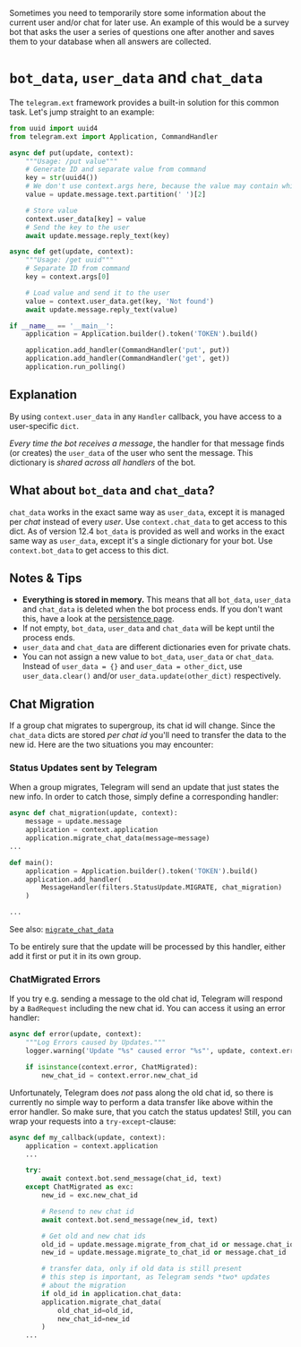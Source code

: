 Sometimes you need to temporarily store some information about the current user and/or chat for later use. An example of this would be a survey bot that asks the user a series of questions one after another and saves them to your database when all answers are collected. 

# `bot_data`, `user_data` and `chat_data`

The `telegram.ext` framework provides a built-in solution for this common task. Let's jump straight to an example:

```python
from uuid import uuid4
from telegram.ext import Application, CommandHandler

async def put(update, context):
    """Usage: /put value"""
    # Generate ID and separate value from command
    key = str(uuid4())
    # We don't use context.args here, because the value may contain whitespaces
    value = update.message.text.partition(' ')[2]

    # Store value
    context.user_data[key] = value
    # Send the key to the user
    await update.message.reply_text(key)

async def get(update, context):
    """Usage: /get uuid"""
    # Separate ID from command
    key = context.args[0]

    # Load value and send it to the user
    value = context.user_data.get(key, 'Not found')
    await update.message.reply_text(value)

if __name__ == '__main__':
    application = Application.builder().token('TOKEN').build()

    application.add_handler(CommandHandler('put', put))
    application.add_handler(CommandHandler('get', get))
    application.run_polling()
```

## Explanation
By using `context.user_data` in any `Handler` callback, you have access to a user-specific `dict`.

*Every time the bot receives a message*, the handler for that message finds (or creates) the `user_data` of the user who sent the message. This dictionary is *shared across all handlers* of the bot.

## What about `bot_data` and `chat_data`?
`chat_data` works in the exact same way as `user_data`, except it is managed per *chat* instead of every *user*. Use `context.chat_data` to get access to this dict. As of version 12.4 `bot_data` is provided as well and works in the exact same way as `user_data`, except it's a single dictionary for your bot. Use `context.bot_data` to get access to this dict.

## Notes & Tips
- **Everything is stored in memory.** This means that all `bot_data`, `user_data` and `chat_data` is deleted when the bot process ends. If you don't want this, have a look at the [persistence page](Making-your-bot-persistent).
 - If not empty, `bot_data`, `user_data` and `chat_data` will be kept until the process ends.
- `user_data` and `chat_data` are different dictionaries even for private chats.
- You can not assign a new value to `bot_data`, `user_data` or `chat_data`. Instead of `user_data = {}` and `user_data = other_dict`, use `user_data.clear()` and/or `user_data.update(other_dict)` respectively.

## Chat Migration
If a group chat migrates to supergroup, its chat id will change. Since the `chat_data` dicts are stored *per chat id* you'll need to transfer the data to the new id. Here are the two situations you may encounter:

### Status Updates sent by Telegram
When a group migrates, Telegram will send an update that just states the new info. In order to catch those, simply define a corresponding handler:

```python
async def chat_migration(update, context):
    message = update.message
    application = context.application
    application.migrate_chat_data(message=message)
...

def main():
    application = Application.builder().token('TOKEN').build()
    application.add_handler(
        MessageHandler(filters.StatusUpdate.MIGRATE, chat_migration)
    )

...
```
See also: [`migrate_chat_data`](https://python-telegram-bot.readthedocs.io/telegram.ext.application.html#telegram.ext.Application.migrate_chat_data)

To be entirely sure that the update will be processed by this handler, either add it first or put it in its own group.

### ChatMigrated Errors

If you try e.g. sending a message to the old chat id, Telegram will respond by a `BadRequest` including the new chat id. You can access it using an error handler:

```python
async def error(update, context):
    """Log Errors caused by Updates."""
    logger.warning('Update "%s" caused error "%s"', update, context.error)

    if isinstance(context.error, ChatMigrated):
        new_chat_id = context.error.new_chat_id
```
Unfortunately, Telegram does *not* pass along the old chat id, so there is currently no simple way to perform a data transfer like above within the error handler. So make sure, that you catch the status updates! Still, you can wrap your requests into a `try-except`-clause:

```python
async def my_callback(update, context):
    application = context.application
    ...

    try:
        await context.bot.send_message(chat_id, text)
    except ChatMigrated as exc:
        new_id = exc.new_chat_id

        # Resend to new chat id
        await context.bot.send_message(new_id, text)

        # Get old and new chat ids
        old_id = update.message.migrate_from_chat_id or message.chat_id
        new_id = update.message.migrate_to_chat_id or message.chat_id

        # transfer data, only if old data is still present
        # this step is important, as Telegram sends *two* updates
        # about the migration
        if old_id in application.chat_data:
        application.migrate_chat_data(
            old_chat_id=old_id,
            new_chat_id=new_id
        )
    ...
```
